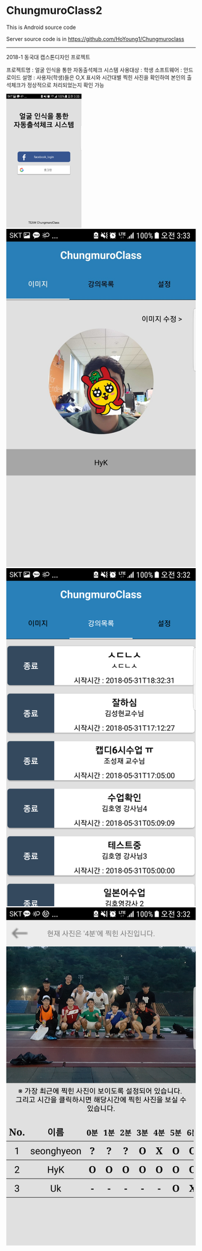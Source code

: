 # ChungmuroClass2
This is Android source code


Server source code is in 
https://github.com/HoYoung1/Chungmuroclass

------------------------------------------------------------------------------------------------------------------------------------------
2018-1 동국대 캡스톤디자인 프로젝트

프로젝트명 : 얼굴 인식을 통한 자동출석체크 시스템
사용대상 : 학생
소프트웨어 : 안드로이드
설명 : 사용자(학생)들은 O,X 표시와 시간대별 찍힌 사진을 확인하여 본인의 출석체크가 정상적으로 처리되었는지 확인 가능

<p>
<img src="1.png"  width="200">
<img src="2.png"  width="200">
<img src="3.png"  width="200">
<img src="4.png"  width="200">
</p>
